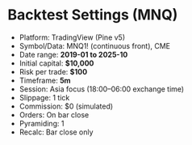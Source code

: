 # Backtest Settings (MNQ)

- Platform: TradingView (Pine v5)
- Symbol/Data: MNQ1! (continuous front), CME
- Date range: **2019-01 to 2025-10**
- Initial capital: **$10,000**
- Risk per trade: **$100**
- Timeframe: **5m**
- Session: Asia focus (18:00–06:00 exchange time)
- Slippage: 1 tick
- Commission: $0 (simulated)
- Orders: On bar close
- Pyramiding: 1
- Recalc: Bar close only
